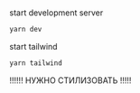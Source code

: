 #

start development server

```bash
yarn dev
```

start tailwind

```bash
yarn tailwind
```

!!!!!! НУЖНО СТИЛИЗОВАТЬ !!!!!
